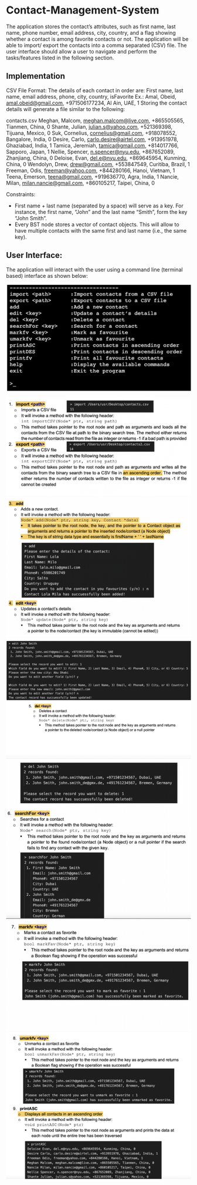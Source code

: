 # Contact-Management-System

The application stores the contact’s attributes, such as first name, last name, phone number, email address, city, country, and a flag showing whether a contact is among favorite contacts or not. The application will be able to import/ export the contacts into a comma separated (CSV) file. The user interface should allow a user to navigate and perform the tasks/features listed in the following section.

## Implementation

CSV File Format:
The details of each contact in order are:
First name, last name, email address, phone, city, country, isFavorite
Ex.: Amal, Obeid, amal.obeid@gmail.com, +971506177234, Al Ain, UAE, 1 Storing the contact details will generate a file similar to the following:

contacts.csv
Meghan, Malcom, meghan.malcom@live.com, +865505565, Tianmen, China, 0 
Shante, Julian, julian.s@yahoo.com, +521369398, Tijuana, Mexico, 0
Suk, Cornelius, cornelius@gmail.com, +918078552, Bangalore, India, 0 
Desire, Carlo, carlo.desire@airtel.com, +913951978, Ghaziabad, India, 1 
Tamica, Jeremiah, tamica@gmail.com, +814017766, Sapporo, Japan, 1
Nellie, Spencer, n.spencer@nyu.edu, +867652089, Zhanjiang, China, 0 
Deloise, Evan, del.e@nyu.edu, +869645954, Kunming, China, 0 
Wendolyn, Drew, drew@gmail.com, +553847549, Curitiba, Brazil, 1 
Freeman, Odis, freeman@yahoo.com, +844280166, Hanoi, Vietnam, 1 
Teena, Emerson, teena@gmail.com, +919636770, Agra, India, 1 
Nancie, Milan, milan.nancie@gmail.com, +860105217, Taipei, China, 0


Constraints:
- First name + last name (separated by a space) will serve as a key. For instance, the first name, “John” and the last name “Smith”, form the key “John Smith”.
- Every BST node stores a vector of contact objects. This will allow to have multiple contacts with the same first and last name (i.e., the same key).

## User Interface:
The application will interact with the user using a command line (terminal based) interface as shown below:

![](1.jpg)

![](2.jpg)
![](3.jpg)
![](4.jpg)
![](5.jpg)
![](6.jpg)
![](7.jpg)
